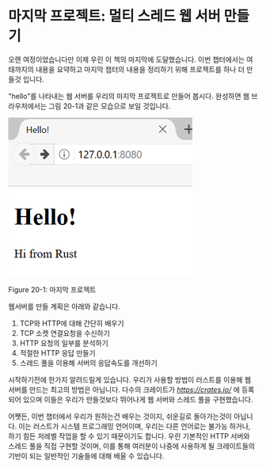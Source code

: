 # 마지막 프로젝트: 멀티 스레드 웹 서버 만들기

오랜 여정이었습니다만 이제 우린 이 책의 마지막에 도달했습니다. 이번 챕터에서는 여태까지의 내용을 요약하고 마지막 챕터의 내용을 정리하기 위해 프로젝트를 하나 더 만들것 입니다.

"hello"를 나타내는 웹 서버를 우리의 마지막 프로젝트로  만들어 봅시다. 완성하면 웹 브라우저에서는 그림 20-1과 같은 모습으로 보일 것입니다.

![hello from rust](img/trpl20-01.png)

<span class="caption">Figure 20-1: 마지막 프로젝트</span>

웹서버를 만들 계획은 아래와 같습니다.

1. TCP와 HTTP에 대해 간단히 배우기
2. TCP 소켓 연결요청을 수신하기
3. HTTP 요청의 일부를 분석하기
4. 적절한 HTTP 응답 만들기
5. 스레드 풀을 이용해 서버의 응답속도를 개선하기

시작하기전에 한가지 알려드릴게 있습니다. 우리가 사용할 방법이 러스트를 이용해 웹 서버를 만드는 최고의 방법은 아닙니다. 다수의 크레이트가 *https://crates.io/* 에 등록되어 있으며 이들은 우리가 만들것보다 뛰어나게 웹 서버와 스레드 풀을 구현했습니다.

어쨋든, 이번 챕터에서 우리가 원하는건 배우는 것이지, 쉬운길로 돌아가는것이 아닙니다. 이는 러스트가 시스템 프로그래밍 언어이며, 우리는 다른 언어로는 불가능 하거나, 하기 힘든 저레벨 작업을 할 수 있기 때문이기도 합니다. 우린 기본적인 HTTP 서버와 스레드 풀을 직접 구현할 것이며, 이를 통해 여러분이 나중에 사용하게 될 크레이트들의 기반이 되는 일반적인 기술들에 대해 배울 수 있습니다.